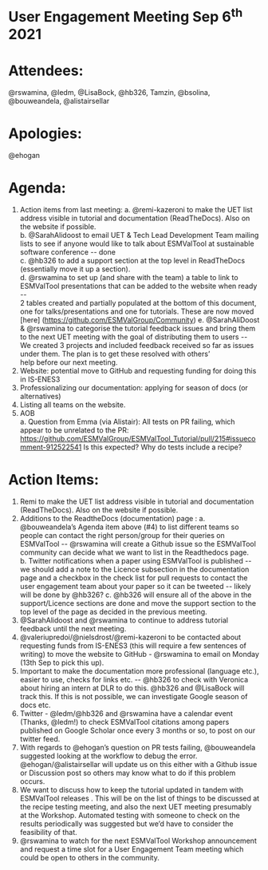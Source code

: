 # User Engagement Meeting Sep 6<sup>th</sup> 2021 

# Attendees: 
@rswamina, @ledm, @LisaBock, @hb326, Tamzin, @bsolina, @bouweandela, @alistairsellar

# Apologies: 
@ehogan

# Agenda:
1. Action items from last meeting:
a. @remi-kazeroni to make the UET list address visible in tutorial and documentation (ReadTheDocs). Also on the website if possible.  
b. @SarahAlidoost to email UET & Tech Lead Development Team mailing lists to see if anyone would like to talk about ESMValTool at sustainable 
      software conference -- done  
c. @hb326 to add a support section at the top level in ReadTheDocs (essentially move it up a section).  
d. @rswamina to set up (and share with the team) a table to link to ESMValTool presentations that can be added to the website when ready --  
   2  tables created and partially populated at the bottom of this document, one for talks/presentations and one for tutorials. These are now moved [here] 
   (https://github.com/ESMValGroup/Community)
e. @SarahAliDoost & @rswamina to categorise the tutorial feedback issues and bring them to the next UET meeting with the goal of distributing them to 
   users -- We created 3 projects and included feedback received so far as issues under them. The plan is to get these resolved with others’  
   help before our next meeting.  
2. Website: potential move to GitHub and requesting funding for doing this in IS-ENES3
3. Professionalizing our documentation: applying for season of docs (or alternatives)
4. Listing all teams on the website.
5. AOB  
a. Question from Emma (via Alistair): All tests on PR failing, which appear to be unrelated to the PR: https://github.com/ESMValGroup/ESMValTool_Tutorial/pull/215#issuecomment-912522541 Is this expected? Why do tests include a recipe?

# Action Items:
1. Remi to make the UET list address visible in tutorial and documentation (ReadTheDocs). Also on the website if possible.  
2. Additions to the ReadtheDocs (documentation) page :
a. @bouweandela’s Agenda item above (#4) to list different teams so people can contact the right person/group for their queries on 
   ESMValTool -- @rswamina will create a Github issue so the ESMValTool community can decide what we want to list in the Readthedocs page.  
b. Twitter notifications when a paper using ESMValTool is published -- we should add a note to the Licence subsection in the documentation 
   page and a checkbox in the check list for pull requests to contact the user engagement team about your paper so it can be tweeted -- likely will be 
   done by @hb326?
c. @hb326 will ensure all of the above in the support/Licence sections are done  and move the support section to the top level of the 
   page as decided in the previous meeting.
3. @SarahAlidoost and @rswamina to continue to address tutorial feedback until the next meeting.
4. @valeriupredoi/@nielsdrost/@remi-kazeroni to be contacted about requesting funds from IS-ENES3 (this will require a few sentences of writing) 
   to move the website to GitHub - @rswamina to email on Monday (13th Sep to pick this up).
5. Important to make the documentation more professional (language etc.), easier to use, checks for links etc.  -- @hb326 to check with Veronica about 
   hiring an intern at DLR to do this. @hb326 and @LisaBock will track this. If this is not possible, we can investigate Google season of docs etc.
6. Twitter - @ledm/@hb326 and @rswamina have a calendar event (Thanks, @ledm!) to check ESMValTool citations among papers published on Google Scholar 
   once every 3 months or so, to post on our twitter feed.
7. With regards to @ehogan’s question on PR tests failing, @bouweandela suggested looking at the workflow to debug the error. @ehogan/@alistairsellar 
   will update us on this either with a Github issue or Discussion post so others may know what to do if this problem occurs.
8. We want to discuss how to keep the tutorial updated in tandem with ESMValTool releases . This will be on the list of things to be discussed at the 
   recipe testing meeting, and also the next UET meeting presumably at the Workshop. Automated testing with someone to check on the results 
   periodically was suggested but we’d have to consider the feasibility of that.
9. @rswamina to watch for the next ESMValTool Workshop announcement and request a time slot for a User Engagement Team meeting which could be 
   open to others in the community.


